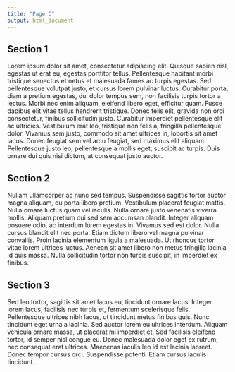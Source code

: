 ```yaml
---
title: "Page C"
output: html_document
---
```


## Section 1

Lorem ipsum dolor sit amet, consectetur adipiscing elit. Quisque sapien nisl, egestas ut erat eu, egestas porttitor tellus. Pellentesque habitant morbi tristique senectus et netus et malesuada fames ac turpis egestas. Sed pellentesque volutpat justo, et cursus lorem pulvinar luctus. Curabitur porta, diam a pretium egestas, dui dolor tempus sem, non facilisis turpis tortor a lectus. Morbi nec enim aliquam, eleifend libero eget, efficitur quam. Fusce dapibus elit vitae tellus hendrerit tristique. Donec felis elit, gravida non orci consectetur, finibus sollicitudin justo. Curabitur imperdiet pellentesque elit ac ultricies. Vestibulum erat leo, tristique non felis a, fringilla pellentesque dolor. Vivamus sem justo, commodo sit amet ultrices in, lobortis sit amet lacus. Donec feugiat sem vel arcu feugiat, sed maximus elit aliquam. Pellentesque justo leo, pellentesque a mollis eget, suscipit ac turpis. Duis ornare dui quis nisi dictum, at consequat justo auctor.

## Section 2

Nullam ullamcorper ac nunc sed tempus. Suspendisse sagittis tortor auctor magna aliquam, eu porta libero pretium. Vestibulum placerat feugiat mattis. Nulla ornare luctus quam vel iaculis. Nulla ornare justo venenatis viverra mollis. Aliquam pretium dui sed sem accumsan blandit. Integer aliquam posuere odio, ac interdum lorem egestas in. Vivamus sed est dolor. Nulla cursus blandit elit nec porta. Etiam dictum libero vel magna pulvinar convallis. Proin lacinia elementum ligula a malesuada. Ut rhoncus tortor vitae lorem ultrices luctus. Aenean sit amet libero non metus fringilla lacinia id quis massa. Nulla sollicitudin tortor non turpis suscipit, in imperdiet ex finibus.

## Section 3

Sed leo tortor, sagittis sit amet lacus eu, tincidunt ornare lacus. Integer lorem lacus, facilisis nec turpis et, fermentum scelerisque felis. Pellentesque ultrices nibh lacus, ut tincidunt metus finibus quis. Nunc tincidunt eget urna a lacinia. Sed auctor lorem eu ultrices interdum. Aliquam vehicula ornare massa, ut placerat mi imperdiet et. Sed facilisis eleifend tortor, id semper nisl congue eu. Donec malesuada dolor eget ex rutrum, nec consequat erat ultrices. Maecenas iaculis leo id est lacinia laoreet. Donec tempor cursus orci. Suspendisse potenti. Etiam cursus iaculis tincidunt.

